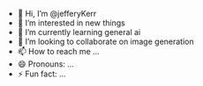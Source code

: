 - 👋 Hi, I’m @jefferyKerr
- 👀 I’m interested in new things
- 🌱 I’m currently learning general ai
- 💞️ I’m looking to collaborate on image generation
- 📫 How to reach me ...
- 😄 Pronouns: ...
- ⚡ Fun fact: ...

<!---
jefferyKerr/jefferyKerr is a ✨ special ✨ repository because its `README.md` (this file) appears on your GitHub profile.
You can click the Preview link to take a look at your changes.
--->
